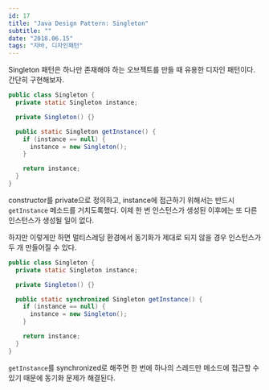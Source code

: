 ```yaml
---
id: 17
title: "Java Design Pattern: Singleton"
subtitle: ""
date: "2018.06.15"
tags: "자바, 디자인패턴"
---
```


Singleton 패턴은 하나만 존재해야 하는 오브젝트를 만들 때 유용한 디자인 패턴이다. 간단히 구현해보자.

```java
public class Singleton {
  private static Singleton instance;

  private Singleton() {}

  public static Singleton getInstance() {
    if (instance == null) {
      instance = new Singleton();
    }

    return instance;
  }
}
```

constructor를 private으로 정의하고, instance에 접근하기 위해서는 반드시 `getInstance` 메소드를 거치도록했다. 이제 한 번 인스턴스가 생성된 이후에는 또 다른 인스턴스가 생성될 일이 없다.

하지만 이렇게만 하면 멀티스레딩 환경에서 동기화가 제대로 되지 않을 경우 인스턴스가 두 개 만들어질 수 있다.

```java
public class Singleton {
  private static Singleton instance;

  private Singleton() {}

  public static synchronized Singleton getInstance() {
    if (instance == null) {
      instance = new Singleton();
    }

    return instance;
  }
}
```

`getInstance`를 synchronized로 해주면 한 번에 하나의 스레드만 메소드에 접근할 수 있기 때문에 동기화 문제가 해결된다.